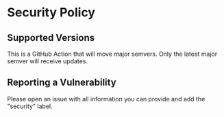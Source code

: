 # Security Policy

## Supported Versions

This is a GitHub Action that will move major semvers.  Only the latest major semver will receive updates.

## Reporting a Vulnerability

Please open an issue with all information you can provide and add the "security" label.
